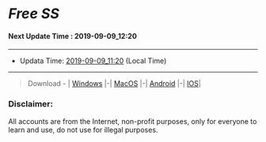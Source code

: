 
# *Free SS*

#### Next Update Time : 2019-09-09_12:20

---
* Updata Time: [2019-09-09_11:20](https://github.com/Geek-007/free-SS/blob/master/2019-09-09_11:20_FreeSS.txt) (Local Time)
---

> Download - | [Windows](https://github.com/shadowsocks/shadowsocks-windows/releases) |-| [MacOS](https://github.com/shadowsocks/shadowsocks-iOS/releases) |-| [Android](https://github.com/shadowsocks/shadowsocks-android/releases) |-| [IOS](https://itunes.apple.com/us/)|

### Disclaimer:
All accounts are from the Internet, non-profit purposes, only for everyone to learn and use, do not use for illegal purposes.
<br>
